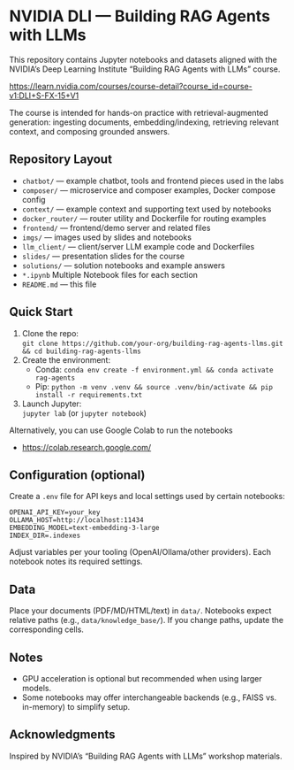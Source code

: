 # NVIDIA DLI — Building RAG Agents with LLMs

This repository contains Jupyter notebooks and datasets aligned with the NVIDIA’s Deep Learning Institute “Building RAG Agents with LLMs” course. 

https://learn.nvidia.com/courses/course-detail?course_id=course-v1:DLI+S-FX-15+V1 

The course is intended for hands-on practice with retrieval-augmented generation: ingesting documents, embedding/indexing, retrieving relevant context, and composing grounded answers.

## Repository Layout
- `chatbot/` — example chatbot, tools and frontend pieces used in the labs
- `composer/` — microservice and composer examples, Docker compose config
- `context/` — example context and supporting text used by notebooks
- `docker_router/` — router utility and Dockerfile for routing examples
- `frontend/` — frontend/demo server and related files
- `imgs/` — images used by slides and notebooks
- `llm_client/` — client/server LLM example code and Dockerfiles
- `slides/` — presentation slides for the course
- `solutions/` — solution notebooks and example answers
- `*.ipynb` Multiple Notebook files for each section
- `README.md` — this file

## Quick Start
1. Clone the repo:  
   `git clone https://github.com/your-org/building-rag-agents-llms.git && cd building-rag-agents-llms`
2. Create the environment:  
   - Conda: `conda env create -f environment.yml && conda activate rag-agents`
   - Pip: `python -m venv .venv && source .venv/bin/activate && pip install -r requirements.txt`
3. Launch Jupyter:  
   `jupyter lab` (or `jupyter notebook`)


Alternatively, you can use Google Colab to run the notebooks
- https://colab.research.google.com/


## Configuration (optional)
Create a `.env` file for API keys and local settings used by certain notebooks:

```
OPENAI_API_KEY=your_key
OLLAMA_HOST=http://localhost:11434 
EMBEDDING_MODEL=text-embedding-3-large
INDEX_DIR=.indexes
```

Adjust variables per your tooling (OpenAI/Ollama/other providers). Each notebook notes its required settings.

## Data
Place your documents (PDF/MD/HTML/text) in `data/`. Notebooks expect relative paths (e.g., `data/knowledge_base/`). If you change paths, update the corresponding cells.

## Notes
- GPU acceleration is optional but recommended when using larger models.
- Some notebooks may offer interchangeable backends (e.g., FAISS vs. in-memory) to simplify setup.

## Acknowledgments
Inspired by NVIDIA’s “Building RAG Agents with LLMs” workshop materials.